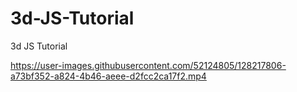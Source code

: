 # 3d-JS-Tutorial
3d JS Tutorial

https://user-images.githubusercontent.com/52124805/128217806-a73bf352-a824-4b46-aeee-d2fcc2ca17f2.mp4
